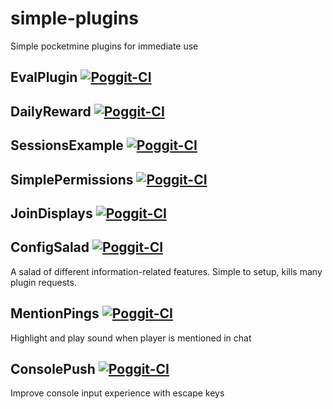 # simple-plugins
Simple pocketmine plugins for immediate use

## EvalPlugin [![Poggit-CI](https://poggit.pmmp.io/ci.badge/SOF3/simple-plugins/EvalPlugin)](https://poggit.pmmp.io/ci/SOF3/simple-plugins/EvalPlugin)

## DailyReward [![Poggit-CI](https://poggit.pmmp.io/ci.badge/SOF3/simple-plugins/DailyReward)](https://poggit.pmmp.io/ci/SOF3/simple-plugins/DailyReward)

## SessionsExample [![Poggit-CI](https://poggit.pmmp.io/ci.badge/SOF3/simple-plugins/SessionsExample)](https://poggit.pmmp.io/ci/SOF3/simple-plugins/SessionsExample)

## SimplePermissions [![Poggit-CI](https://poggit.pmmp.io/ci.badge/SOF3/simple-plugins/SimplePermissions)](https://poggit.pmmp.io/ci/SOF3/simple-plugins/SimplePermissions)

## JoinDisplays [![Poggit-CI](https://poggit.pmmp.io/ci.badge/SOF3/simple-plugins/JoinDisplays)](https://poggit.pmmp.io/ci/SOF3/simple-plugins/JoinDisplays)

## ConfigSalad [![Poggit-CI](https://poggit.pmmp.io/ci.badge/SOF3/simple-plugins/ConfigSalad)](https://poggit.pmmp.io/ci/SOF3/simple-plugins/ConfigSalad)
A salad of different information-related features. Simple to setup, kills many plugin requests.

## MentionPings [![Poggit-CI](https://poggit.pmmp.io/ci.badge/SOF3/simple-plugins/MentionPings)](https://poggit.pmmp.io/ci/SOF3/simple-plugins/MentionPings)
Highlight and play sound when player is mentioned in chat

## ConsolePush [![Poggit-CI](https://poggit.pmmp.io/ci.badge/SOF3/simple-plugins/ConsolePush)](https://poggit.pmmp.io/ci/SOF3/simple-plugins/ConsolePush)
Improve console input experience with escape keys
